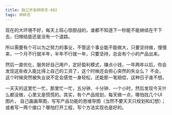 ```yaml
---
title: 独立开发碎碎念-002
tags: 碎碎念
---
```

现在的大环境不好，每天上班心惊胆战的，谁都不知道下一秒能不能继续在干下去，归根结底还是没有一个退路。

所以需要有个可以为之努力的事业，不管这个事业能不能做大，只要坚持做，慢慢来，一个月不行就半年，半年不行就一年，只要坚持，总会有个小的产品出来。

然后一直优化，服务好自己用户，定好盈利模式，赚点小钱，一年两年以后，你会发现这些收入能比得上自己的工资了，这个时候还会担心突然的失业么？
不会，这个时候突然被失业说不定会感觉一身轻松，还能那一笔赔偿，这种日子谁不想。

一天天的这里忙一忙，那里忙一忙，五分钟、十分钟、一个小时，然后发现今天什么都没做，心里又是慌慌的。其实，有个产品规划，每天做一点，哪怕找几个UI图片，
自己画画草图，写写产品功能的思维导图（当然不要天天只规划和幻想）；或者写一两个接口？哪怕打开工程，写个方法实现也是好的。



